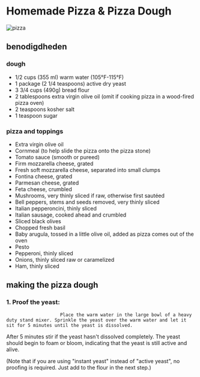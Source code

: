 # Homemade Pizza & Pizza Dough
![pizza](https://www.simplyrecipes.com/thmb/mbN8mXZ0srgAT1YrDU61183t0uM=/648x0/filters:no_upscale():max_bytes(150000):strip_icc():format(webp)/Simply-Recipes-Homemade-Pizza-Dough-Lead-Shot-1b-ea13798d224048b3a28afb0936c9b645.jpg)

## benodigdheden
### dough
* 1/2 cups (355 ml) warm water (105°F-115°F)
* 1 package (2 1/4 teaspoons) active dry yeast
* 3 3/4 cups (490g) bread flour
* 2 tablespoons extra virgin olive oil (omit if cooking pizza in a wood-fired pizza oven)
* 2 teaspoons kosher salt
* 1 teaspoon sugar

### pizza and toppings
* Extra virgin olive oil
* Cornmeal (to help slide the pizza onto the pizza stone)
* Tomato sauce (smooth or pureed)
* Firm mozzarella cheese, grated
* Fresh soft mozzarella cheese, separated into small clumps
* Fontina cheese, grated
* Parmesan cheese, grated
* Feta cheese, crumbled
* Mushrooms, very thinly sliced if raw, otherwise first sautéed
* Bell peppers, stems and seeds removed, very thinly sliced
* Italian pepperoncini, thinly sliced
* Italian sausage, cooked ahead and crumbled
* Sliced black olives
* Chopped fresh basil
* Baby arugula, tossed in a little olive oil, added as pizza comes out of the oven
* Pesto
* Pepperoni, thinly sliced
* Onions, thinly sliced raw or caramelized
* Ham, thinly sliced

## making the pizza dough
### 1. Proof the yeast:
                        Place the warm water in the large bowl of a heavy duty stand mixer. Sprinkle the yeast over the warm water and let it sit for 5 minutes until the yeast is dissolved.

After 5 minutes stir if the yeast hasn't dissolved completely. The yeast should begin to foam or bloom, indicating that the yeast is still active and alive.

(Note that if you are using "instant yeast" instead of "active yeast", no proofing is required. Just add to the flour in the next step.)

